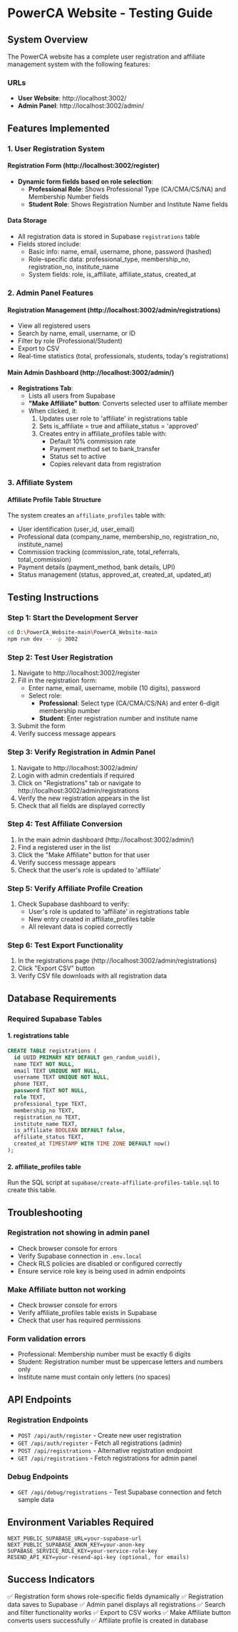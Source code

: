 # PowerCA Website - Testing Guide

## System Overview

The PowerCA website has a complete user registration and affiliate management system with the following features:

### URLs
- **User Website**: http://localhost:3002/
- **Admin Panel**: http://localhost:3002/admin/

## Features Implemented

### 1. User Registration System

#### Registration Form (http://localhost:3002/register)
- **Dynamic form fields based on role selection**:
  - **Professional Role**: Shows Professional Type (CA/CMA/CS/NA) and Membership Number fields
  - **Student Role**: Shows Registration Number and Institute Name fields

#### Data Storage
- All registration data is stored in Supabase `registrations` table
- Fields stored include:
  - Basic info: name, email, username, phone, password (hashed)
  - Role-specific data: professional_type, membership_no, registration_no, institute_name
  - System fields: role, is_affiliate, affiliate_status, created_at

### 2. Admin Panel Features

#### Registration Management (http://localhost:3002/admin/registrations)
- View all registered users
- Search by name, email, username, or ID
- Filter by role (Professional/Student)
- Export to CSV
- Real-time statistics (total, professionals, students, today's registrations)

#### Main Admin Dashboard (http://localhost:3002/admin/)
- **Registrations Tab**:
  - Lists all users from Supabase
  - **"Make Affiliate" button**: Converts selected user to affiliate member
  - When clicked, it:
    1. Updates user role to 'affiliate' in registrations table
    2. Sets is_affiliate = true and affiliate_status = 'approved'
    3. Creates entry in affiliate_profiles table with:
       - Default 10% commission rate
       - Payment method set to bank_transfer
       - Status set to active
       - Copies relevant data from registration

### 3. Affiliate System

#### Affiliate Profile Table Structure
The system creates an `affiliate_profiles` table with:
- User identification (user_id, user_email)
- Professional data (company_name, membership_no, registration_no, institute_name)
- Commission tracking (commission_rate, total_referrals, total_commission)
- Payment details (payment_method, bank details, UPI)
- Status management (status, approved_at, created_at, updated_at)

## Testing Instructions

### Step 1: Start the Development Server
```bash
cd D:\PowerCA_Website-main\PowerCA_Website-main
npm run dev -- -p 3002
```

### Step 2: Test User Registration
1. Navigate to http://localhost:3002/register
2. Fill in the registration form:
   - Enter name, email, username, mobile (10 digits), password
   - Select role:
     - **Professional**: Select type (CA/CMA/CS/NA) and enter 6-digit membership number
     - **Student**: Enter registration number and institute name
3. Submit the form
4. Verify success message appears

### Step 3: Verify Registration in Admin Panel
1. Navigate to http://localhost:3002/admin/
2. Login with admin credentials if required
3. Click on "Registrations" tab or navigate to http://localhost:3002/admin/registrations
4. Verify the new registration appears in the list
5. Check that all fields are displayed correctly

### Step 4: Test Affiliate Conversion
1. In the main admin dashboard (http://localhost:3002/admin/)
2. Find a registered user in the list
3. Click the "Make Affiliate" button for that user
4. Verify success message appears
5. Check that the user's role is updated to 'affiliate'

### Step 5: Verify Affiliate Profile Creation
1. Check Supabase dashboard to verify:
   - User's role is updated to 'affiliate' in registrations table
   - New entry created in affiliate_profiles table
   - All relevant data is copied correctly

### Step 6: Test Export Functionality
1. In the registrations page (http://localhost:3002/admin/registrations)
2. Click "Export CSV" button
3. Verify CSV file downloads with all registration data

## Database Requirements

### Required Supabase Tables

#### 1. registrations table
```sql
CREATE TABLE registrations (
  id UUID PRIMARY KEY DEFAULT gen_random_uuid(),
  name TEXT NOT NULL,
  email TEXT UNIQUE NOT NULL,
  username TEXT UNIQUE NOT NULL,
  phone TEXT,
  password TEXT NOT NULL,
  role TEXT,
  professional_type TEXT,
  membership_no TEXT,
  registration_no TEXT,
  institute_name TEXT,
  is_affiliate BOOLEAN DEFAULT false,
  affiliate_status TEXT,
  created_at TIMESTAMP WITH TIME ZONE DEFAULT now()
);
```

#### 2. affiliate_profiles table
Run the SQL script at `supabase/create-affiliate-profiles-table.sql` to create this table.

## Troubleshooting

### Registration not showing in admin panel
- Check browser console for errors
- Verify Supabase connection in `.env.local`
- Check RLS policies are disabled or configured correctly
- Ensure service role key is being used in admin endpoints

### Make Affiliate button not working
- Check browser console for errors
- Verify affiliate_profiles table exists in Supabase
- Check that user has required permissions

### Form validation errors
- Professional: Membership number must be exactly 6 digits
- Student: Registration number must be uppercase letters and numbers only
- Institute name must contain only letters (no spaces)

## API Endpoints

### Registration Endpoints
- `POST /api/auth/register` - Create new user registration
- `GET /api/auth/register` - Fetch all registrations (admin)
- `POST /api/registrations` - Alternative registration endpoint
- `GET /api/registrations` - Fetch registrations for admin panel

### Debug Endpoints
- `GET /api/debug/registrations` - Test Supabase connection and fetch sample data

## Environment Variables Required
```env
NEXT_PUBLIC_SUPABASE_URL=your-supabase-url
NEXT_PUBLIC_SUPABASE_ANON_KEY=your-anon-key
SUPABASE_SERVICE_ROLE_KEY=your-service-role-key
RESEND_API_KEY=your-resend-api-key (optional, for emails)
```

## Success Indicators

✅ Registration form shows role-specific fields dynamically
✅ Registration data saves to Supabase
✅ Admin panel displays all registrations
✅ Search and filter functionality works
✅ Export to CSV works
✅ Make Affiliate button converts users successfully
✅ Affiliate profile is created in database